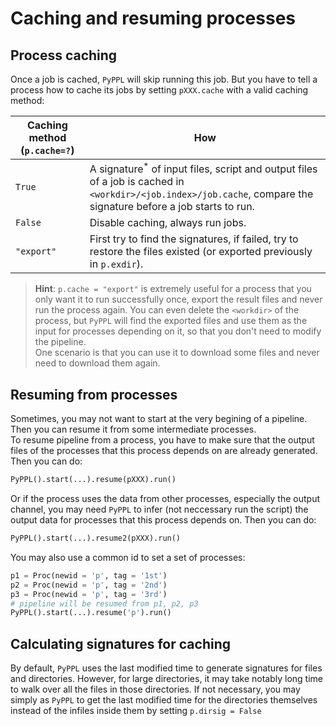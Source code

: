 # Caching and resuming processes
<!-- toc -->

## Process caching
Once a job is cached, `PyPPL` will skip running this job. But you have to tell a process how to cache its jobs by setting `pXXX.cache` with a valid caching method:

|Caching method (`p.cache=?`)|How|
|-|-|
|`True`|A signature<sup>*</sup> of input files, script and output files of a job is cached in `<workdir>/<job.index>/job.cache`, compare the signature before a job starts to run.|
|`False`| Disable caching, always run jobs.|
|`"export"`| First try to find the signatures, if failed, try to restore the files existed (or exported previously in `p.exdir`).|

  
> **Hint**: `p.cache = "export"` is extremely useful for a process that you only want it to run successfully once, export the result files and never run the process again. You can even delete the `<workdir>` of the process, but `PyPPL` will find the exported files and use them as the input for processes depending on it, so that you don't need to modify the pipeline.  
One scenario is that you can use it to download some files and never need to download them again.

## Resuming from processes
Sometimes, you may not want to start at the very begining of a pipeline. Then you can resume it from some intermediate processes.  
To resume pipeline from a process, you have to make sure that the output files of the processes that this process depends on are already generated. Then you can do:
```python
PyPPL().start(...).resume(pXXX).run()
```
Or if the process uses the data from other processes, especially the output channel, you may need `PyPPL` to infer (not neccessary run the script) the output data for processes that this process depends on. Then you can do:
```python
PyPPL().start(...).resume2(pXXX).run()
```
You may also use a common id to set a set of processes:
```python
p1 = Proc(newid = 'p', tag = '1st')
p2 = Proc(newid = 'p', tag = '2nd')
p3 = Proc(newid = 'p', tag = '3rd')
# pipeline will be resumed from p1, p2, p3
PyPPL().start(...).resume('p').run()
```

## Calculating signatures for caching
By default, `PyPPL` uses the last modified time to generate signatures for files and directories. However, for large directories, it may take notably long time to walk over all the files in those directories. If not necessary, you may simply as `PyPPL` to get the last modified time for the directories themselves instead of the infiles inside them by setting `p.dirsig = False`


